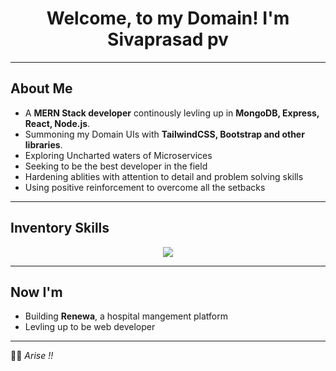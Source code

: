 

<!-- Header -->
<h1 align="center">Welcome, to my Domain! I'm Sivaprasad pv</h1>
<!-- <p align="center">
  <img  src="https://komarev.com/ghpvc/?username=bahirabdulla&label=Profile+Visits&color=blueviolet&style=flat-square" alt="Profile Views" />
</p> -->

---

##  About Me
-  A **MERN Stack developer** continously levling up in  **MongoDB, Express, React, Node.js**.
-  Summoning my Domain  UIs with **TailwindCSS, Bootstrap and other libraries**.
-  Exploring Uncharted waters of Microservices 
-  Seeking to be the best developer in the field
-  Hardening ablities with attention to detail and problem solving skills
-  Using positive reinforcement to overcome all the setbacks

---

##  Inventory Skills
<p align="center">
  <img src="https://skillicons.dev/icons?i=html,css,js,ts,react,nodejs,express,mongodb,tailwind,git,github,docker,kubernetes,aws,c,c++,npm,linux" />
</p>

---

## Now I'm 
-  Building **Renewa**, a hospital mangement platform
-  Levling up to be  web developer

---

 <!-- ### 🏆 My Stats  -->
<!--  <p align="center">  -->
<!--   <img src="https://github-readme-stats.vercel.app/api?username=bahirabdulla&show_icons=true&theme=tokyonight" /> -->
<!--   <br /> -->
<!--   <img src="https://github-readme-streak-stats.herokuapp.com/?user=bahirabdulla&theme=tokyonight" /> -->
<!-- </p> -->

 <!--  ---  -->

🧙‍♂️ *Arise !!* 
<!-- <p align="center"><b>✨ Simply crafted by ChatGPT ✨</b></p> -->
